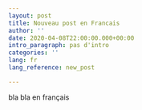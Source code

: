 ```yaml
---
layout: post
title: Nouveau post en Francais
author: ''
date: 2020-04-08T22:00:00.000+00:00
intro_paragraph: pas d'intro
categories: ''
lang: fr
lang_reference: new_post

---
```

bla bla en français
